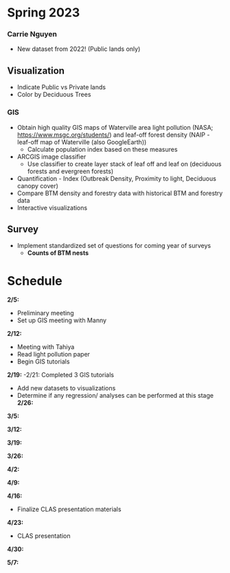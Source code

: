 # Spring 2023
### Carrie Nguyen

- New dataset from 2022! (Public lands only)
## Visualization
- Indicate Public vs Private lands
- Color by Deciduous Trees
### GIS
- Obtain high quality GIS maps of Waterville area light pollution (NASA; https://www.msgc.org/students/) and leaf-off forest density (NAIP - leaf-off map of Waterville (also GoogleEarth))
  - Calculate population index based on these measures
- ARCGIS image classifier 
  - Use classifier to create layer stack of leaf off and leaf on (deciduous forests and evergreen forests)
- Quantification - Index (Outbreak Density, Proximity to light, Deciduous canopy cover)
- Compare BTM density and forestry data with historical BTM and forestry data
- Interactive visualizations

## Survey
- Implement standardized set of questions for coming year of surveys
  - **Counts of BTM nests**

# Schedule
**2/5:**
- Preliminary meeting
- Set up GIS meeting with Manny

**2/12:**
- Meeting with Tahiya
- Read light pollution paper
- Begin GIS tutorials

**2/19:**
-2/21: Completed 3 GIS tutorials
- Add new datasets to visualizations
- Determine if any regression/ analyses can be performed at this stage
**2/26:**

**3/5:**

**3/12:**

**3/19:**

**3/26:**

**4/2:**

**4/9:**

**4/16:**
- Finalize CLAS presentation materials

**4/23:**
- CLAS presentation

**4/30:**

**5/7:**
